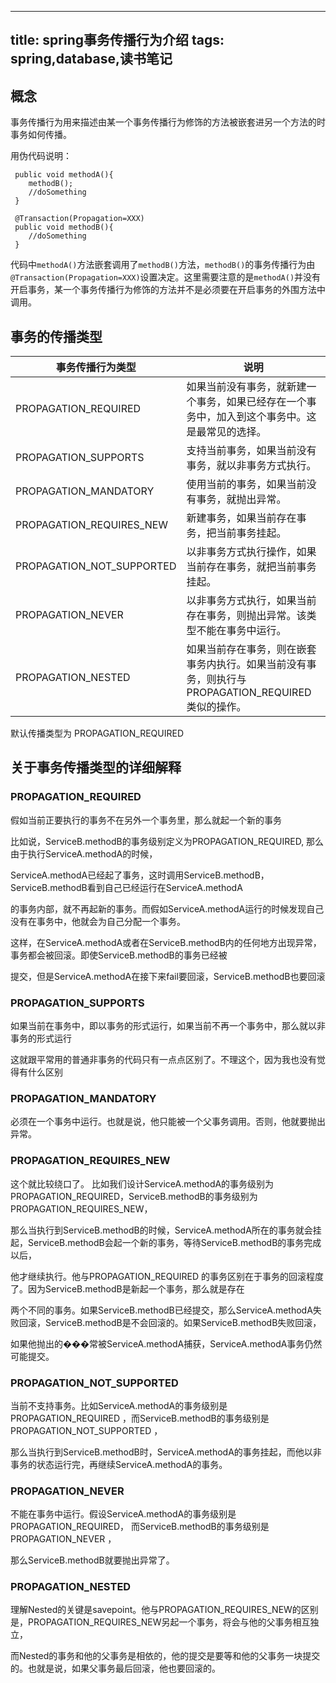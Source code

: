 
---
title: spring事务传播行为介绍
tags: spring,database,读书笔记
---

## 概念 

事务传播行为用来描述由某一个事务传播行为修饰的方法被嵌套进另一个方法的时事务如何传播。

 用伪代码说明：

```
 public void methodA(){
    methodB();
    //doSomething
 }
 
 @Transaction(Propagation=XXX)
 public void methodB(){
    //doSomething
 }
```

代码中`methodA()`方法嵌套调用了`methodB()`方法，`methodB()`的事务传播行为由`@Transaction(Propagation=XXX)`设置决定。这里需要注意的是`methodA()`并没有开启事务，某一个事务传播行为修饰的方法并不是必须要在开启事务的外围方法中调用。




## 事务的传播类型 

| 事务传播行为类型          | 说明                                                         |
| ------------------------- | ------------------------------------------------------------ |
| PROPAGATION_REQUIRED      | 如果当前没有事务，就新建一个事务，如果已经存在一个事务中，加入到这个事务中。这是最常见的选择。 |
| PROPAGATION_SUPPORTS      | 支持当前事务，如果当前没有事务，就以非事务方式执行。         |
| PROPAGATION_MANDATORY     | 使用当前的事务，如果当前没有事务，就抛出异常。               |
| PROPAGATION_REQUIRES_NEW  | 新建事务，如果当前存在事务，把当前事务挂起。                 |
| PROPAGATION_NOT_SUPPORTED | 以非事务方式执行操作，如果当前存在事务，就把当前事务挂起。   |
| PROPAGATION_NEVER         | 以非事务方式执行，如果当前存在事务，则抛出异常。该类型不能在事务中运行。 |
| PROPAGATION_NESTED        | 如果当前存在事务，则在嵌套事务内执行。如果当前没有事务，则执行与PROPAGATION_REQUIRED类似的操作。 |

默认传播类型为 PROPAGATION_REQUIRED

 

## 关于事务传播类型的详细解释


### PROPAGATION_REQUIRED 

假如当前正要执行的事务不在另外一个事务里，那么就起一个新的事务

比如说，ServiceB.methodB的事务级别定义为PROPAGATION_REQUIRED, 那么由于执行ServiceA.methodA的时候，

​     ServiceA.methodA已经起了事务，这时调用ServiceB.methodB，ServiceB.methodB看到自己已经运行在ServiceA.methodA

的事务内部，就不再起新的事务。而假如ServiceA.methodA运行的时候发现自己没有在事务中，他就会为自己分配一个事务。

这样，在ServiceA.methodA或者在ServiceB.methodB内的任何地方出现异常，事务都会被回滚。即使ServiceB.methodB的事务已经被

提交，但是ServiceA.methodA在接下来fail要回滚，ServiceB.methodB也要回滚

 

### PROPAGATION_SUPPORTS

如果当前在事务中，即以事务的形式运行，如果当前不再一个事务中，那么就以非事务的形式运行

这就跟平常用的普通非事务的代码只有一点点区别了。不理这个，因为我也没有觉得有什么区别

 

### PROPAGATION_MANDATORY

必须在一个事务中运行。也就是说，他只能被一个父事务调用。否则，他就要抛出异常。

###  

### PROPAGATION_REQUIRES_NEW

这个就比较绕口了。 比如我们设计ServiceA.methodA的事务级别为PROPAGATION_REQUIRED，ServiceB.methodB的事务级别为PROPAGATION_REQUIRES_NEW，

那么当执行到ServiceB.methodB的时候，ServiceA.methodA所在的事务就会挂起，ServiceB.methodB会起一个新的事务，等待ServiceB.methodB的事务完成以后，

他才继续执行。他与PROPAGATION_REQUIRED 的事务区别在于事务的回滚程度了。因为ServiceB.methodB是新起一个事务，那么就是存在

两个不同的事务。如果ServiceB.methodB已经提交，那么ServiceA.methodA失败回滚，ServiceB.methodB是不会回滚的。如果ServiceB.methodB失败回滚，

如果他抛出的���常被ServiceA.methodA捕获，ServiceA.methodA事务仍然可能提交。

 

### PROPAGATION_NOT_SUPPORTED 

当前不支持事务。比如ServiceA.methodA的事务级别是PROPAGATION_REQUIRED ，而ServiceB.methodB的事务级别是PROPAGATION_NOT_SUPPORTED ，

那么当执行到ServiceB.methodB时，ServiceA.methodA的事务挂起，而他以非事务的状态运行完，再继续ServiceA.methodA的事务。

###  

### PROPAGATION_NEVER 

不能在事务中运行。假设ServiceA.methodA的事务级别是PROPAGATION_REQUIRED， 而ServiceB.methodB的事务级别是PROPAGATION_NEVER ，

那么ServiceB.methodB就要抛出异常了。

 

### PROPAGATION_NESTED 

理解Nested的关键是savepoint。他与PROPAGATION_REQUIRES_NEW的区别是，PROPAGATION_REQUIRES_NEW另起一个事务，将会与他的父事务相互独立，

而Nested的事务和他的父事务是相依的，他的提交是要等和他的父事务一块提交的。也就是说，如果父事务最后回滚，他也要回滚的。
